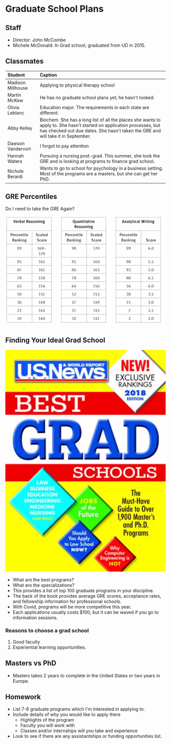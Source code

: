 # Graduate School Plans

## Staff

* Director: John McCombe
* Michele McDonald: In Grad school; graduated from UD in 2015.

## Classmates

| Student | Caption |
| :--- | :--- |
| Madison Millhouse | Applying to physical therapy school |
| Martin McKew | He has no graduate school plans yet; he hasn't looked. |
| Olivia Leblanc | Education major. The requirements in each state are different. |
| Abby Kelley | Biochem. She has a long list of all the places she wants to apply to. She hasn't started on application processes, but has checked out due dates. She hasn't taken the GRE and will take it in September. |
| Dawson Vandervort | I forgot to pay attention |
| Hannah Waters | Pursuing a nursing post-grad. This summer, she took the GRE and is looking at programs to finance grad school. |
| Nichole Berardi | Wants to go to school for psychology in a business setting. Most of the programs are a masters, but she can get her PhD. |

## GRE Percentiles

Do I need to take the GRE Again?

![](../../.gitbook/assets/image%20%28157%29.png)

## Finding Your Ideal Grad School

![US News &amp; World Report](../../.gitbook/assets/image%20%28151%29.png)

* What are the best programs?
* What are the specializations?
* This provides a list of top 100 graduate programs in your discipline.
* The back of the book provides average GRE scores, acceptance rates, and fellowship information for professional schools.
* With Covid, programs will be more competitive this year.
* Each applications usually costs $100, but it can be waved if you go to information sessions.

### Reasons to choose a grad school

1. Good faculty
2. Experiential learning opportunities.

## Masters vs PhD

* Masters takes 2 years to complete in the United States or two years in Europe.

## Homework

* List 7-8 graduate programs which I'm interested in applying to.
* Include details of why you would like to apply there
  * Highlights of the program
  * Faculty you will work with
  * Classes and/or internships will you take and experience
* Look to see if there are any assistantships or funding opportunities list.







